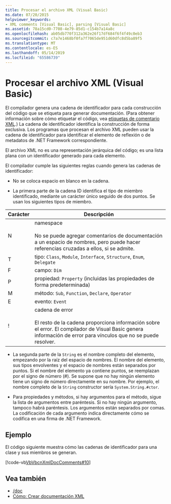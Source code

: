 ```yaml
---
title: Procesar el archivo XML (Visual Basic)
ms.date: 07/20/2015
helpviewer_keywords:
- XML comments [Visual Basic], parsing [Visual Basic]
ms.assetid: 78a15cd0-7708-4e79-85d1-c154b7a14a8c
ms.openlocfilehash: ab05db770f312a362e26f17df684f6f4f49c0eb3
ms.sourcegitcommit: c7a7e1468bf0fa7f7065de951d60dfc8d5ba89f5
ms.translationtype: MT
ms.contentlocale: es-ES
ms.lasthandoff: 05/14/2019
ms.locfileid: "65586739"
---
```

# <a name="processing-the-xml-file-visual-basic"></a>Procesar el archivo XML (Visual Basic)
El compilador genera una cadena de identificador para cada construcción del código que se etiqueta para generar documentación. (Para obtener información sobre cómo etiquetar el código, vea [etiquetas de comentario XML](../../../visual-basic/language-reference/xmldoc/index.md).) La cadena de identificador identifica la construcción de forma exclusiva. Los programas que procesan el archivo XML pueden usar la cadena de identificador para identificar el elemento de reflexión o de metadatos de .NET Framework correspondiente.  
  
 El archivo XML no es una representación jerárquica del código; es una lista plana con un identificador generado para cada elemento.  
  
 El compilador cumple las siguientes reglas cuando genera las cadenas de identificador:  
  
- No se coloca espacio en blanco en la cadena.  
  
- La primera parte de la cadena ID identifica el tipo de miembro identificado, mediante un carácter único seguido de dos puntos. Se usan los siguientes tipos de miembro.  
  
|Carácter|Descripción|  
|---|---|  
|N|namespace<br /><br /> No se puede agregar comentarios de documentación a un espacio de nombres, pero puede hacer referencias cruzadas a ellos, si se admite.|  
|T|tipo: `Class`, `Module`, `Interface`, `Structure`, `Enum`, `Delegate`|  
|F|campo: `Dim`|  
|P|propiedad: `Property` (incluidas las propiedades de forma predeterminada)|  
|M|método: `Sub`, `Function`, `Declare`, `Operator`|  
|E|evento: `Event`|  
|!|cadena de error<br /><br /> El resto de la cadena proporciona información sobre el error. El compilador de Visual Basic genera información de error para vínculos que no se puede resolver.|  
  
- La segunda parte de la `String` es el nombre completo del elemento, empezando por la raíz del espacio de nombres. El nombre del elemento, sus tipos envolventes y el espacio de nombres están separados por puntos. Si el nombre del elemento ya contiene puntos, se reemplazan por el signo de número (#). Se supone que no hay ningún elemento tiene un signo de número directamente en su nombre. Por ejemplo, el nombre completo de la `String` constructor sería `System.String.#ctor`.  
  
- Para propiedades y métodos, si hay argumentos para el método, sigue la lista de argumentos entre paréntesis. Si no hay ningún argumento, tampoco habrá paréntesis. Los argumentos están separados por comas. La codificación de cada argumento indica directamente cómo se codifica en una firma de .NET Framework.  
  
## <a name="example"></a>Ejemplo  
 El código siguiente muestra cómo las cadenas de identificador para una clase y sus miembros se generan.  
  
 [!code-vb[VbVbcnXmlDocComments#10](~/samples/snippets/visualbasic/VS_Snippets_VBCSharp/VbVbcnXmlDocComments/VB/Class1.vb#10)]  
  
## <a name="see-also"></a>Vea también

- [/doc](../../../visual-basic/reference/command-line-compiler/doc.md)
- [Cómo: Crear documentación XML](../../../visual-basic/programming-guide/program-structure/how-to-create-xml-documentation.md)
